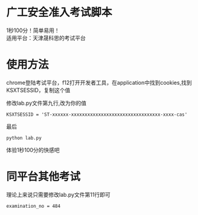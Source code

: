 # 广工安全准入考试脚本

1秒100分！简单易用！  
适用平台：天津晟科思的考试平台


# 使用方法

chrome登陆考试平台，f12打开开发者工具，在application中找到cookies,找到KSXTSESSID，复制这个值

修改lab.py文件第九行,改为你的值
```
KSXTSESSID = 'ST-xxxxxx-xxxxxxxxxxxxxxxxxxxxxxxxxxxxxxxxx-xxxx-cas'
```
最后
```
python lab.py
```
体验1秒100分的快感吧

# 同平台其他考试
理论上来说只需要修改lab.py文件第11行即可
```
examination_no = 484
```

